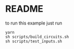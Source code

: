 # README

to run this example just run
```
yarn 
sh scripts/build_circuits.sh
sh scripts/test_inputs.sh
```
